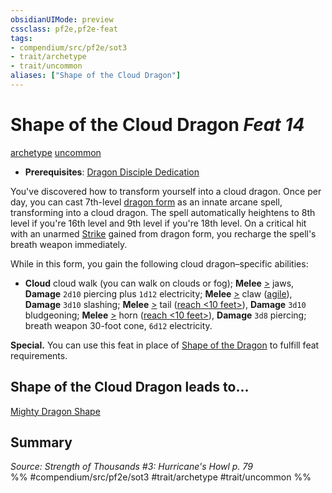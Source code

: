 ```yaml
---
obsidianUIMode: preview
cssclass: pf2e,pf2e-feat
tags:
- compendium/src/pf2e/sot3
- trait/archetype
- trait/uncommon
aliases: ["Shape of the Cloud Dragon"]
---
```

# Shape of the Cloud Dragon  *Feat 14*  
[archetype](../../Rules/traits/archetype.md)  [uncommon](../../Rules/traits/uncommon.md)  

- **Prerequisites**: [Dragon Disciple Dedication](dragon-disciple-dedication-apg.md)

You've discovered how to transform yourself into a cloud dragon. Once per day, you can cast 7th-level [dragon form](../spells/dragon-form.md) as an innate arcane spell, transforming into a cloud dragon. The spell automatically heightens to 8th level if you're 16th level and 9th level if you're 18th level. On a critical hit with an unarmed [Strike](../../Rules/actions/strike.md) gained from dragon form, you recharge the spell's breath weapon immediately.

While in this form, you gain the following cloud dragon–specific abilities:

- **Cloud** cloud walk (you can walk on clouds or fog); **Melee** [>](../../Rules/core-rulebook/chapter-9-playing-the-game.md#Actions "Single Action") jaws, **Damage** `2d10` piercing plus `1d12` electricity; **Melee** [>](../../Rules/core-rulebook/chapter-9-playing-the-game.md#Actions "Single Action") claw ([agile](../../Rules/traits/agile.md)), **Damage** `3d10` slashing; **Melee** [>](../../Rules/core-rulebook/chapter-9-playing-the-game.md#Actions "Single Action") tail ([reach <10 feet>](../../Rules/traits/reach.md)), **Damage** `3d10` bludgeoning; **Melee** [>](../../Rules/core-rulebook/chapter-9-playing-the-game.md#Actions "Single Action") horn ([reach <10 feet>](../../Rules/traits/reach.md)), **Damage** `3d8` piercing; breath weapon 30-foot cone, `6d12` electricity.

**Special.** You can use this feat in place of [Shape of the Dragon](shape-of-the-dragon-apg.md) to fulfill feat requirements.

## Shape of the Cloud Dragon leads to...

[Mighty Dragon Shape](mighty-dragon-shape-apg.md)

## Summary

*Source: Strength of Thousands #3: Hurricane's Howl p. 79*  
%% #compendium/src/pf2e/sot3 #trait/archetype #trait/uncommon %%